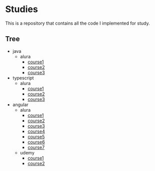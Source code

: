 # Studies

This is a repository that contains all the code I implemented for study.

## Tree

- java
  - alura
    - [course1](java/alura/course1)
    - [course2](java/alura/course2)
    - [course3](java/alura/course3)
- typescript
  - alura
    - [course1](typescript/alura/course1)
    - [course2](typescript/alura/course2)
    - [course3](typescript/alura/course3)
- angular
  - alura
    - [course1](angular/alura/course1)
    - [course2](angular/alura/course2)
    - [course3](angular/alura/course3)
    - [course4](angular/alura/course4)
    - [course5](angular/alura/course5)
    - [course6](angular/alura/course6)
    - [course7](angular/alura/course7)
  - udemy
    - [course1](angular/udemy/course1)
    - [course2](angular/udemy/course2)
